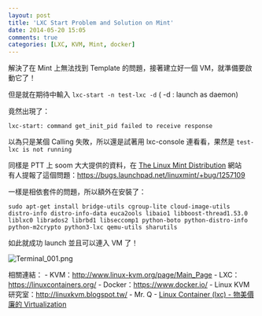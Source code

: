 ```yaml
---
layout: post
title: 'LXC Start Problem and Solution on Mint'
date: 2014-05-20 15:05
comments: true
categories: [LXC, KVM, Mint, docker]
---
```

解決了在 Mint 上無法找到 Template 的問題，接著建立好一個 VM，就準備要啟動它了！

但是就在期待中輸入  ```lxc-start -n test-lxc -d```		( -d : launch as daemon)

竟然出現了：
```
lxc-start: command get_init_pid failed to receive response
```

以為只是某個 Calling 失敗，所以還是試著用 lxc-console 連看看，果然是   ```test-lxc is not running```

同樣是 PTT 上 soom 大大提供的資料，在 [The Linux Mint  Distribution](https://launchpad.net/linuxmint) 網站  
有人提報了這個問題：https://bugs.launchpad.net/linuxmint/+bug/1257109

一樣是相依套件的問題，所以額外在安裝了：
```
sudo apt-get install bridge-utils cgroup-lite cloud-image-utils distro-info distro-info-data euca2ools libaio1 libboost-thread1.53.0 liblxc0 librados2 librbd1 libseccomp1 python-boto python-distro-info python-m2crypto python3-lxc qemu-utils sharutils
```

如此就成功 launch 並且可以連入 VM 了！

![Terminal_001.png](http://user-image.logdown.io/user/3330/blog/3407/post/200540/mEbfT0d7S6ijzllI70xa_Terminal_001.png)

相關連結：
    - KVM：http://www.linux-kvm.org/page/Main_Page
    - LXC：https://linuxcontainers.org/
    - Docker：https://www.docker.io/
    - Linux KVM 研究室：http://linuxkvm.blogspot.tw/
	  - Mr. Q - [Linux Container (lxc) - 物美價廉的 Virtualization](http://littleqnote.blogspot.tw/2012/11/linux-container-lxc-virtualization.html)
